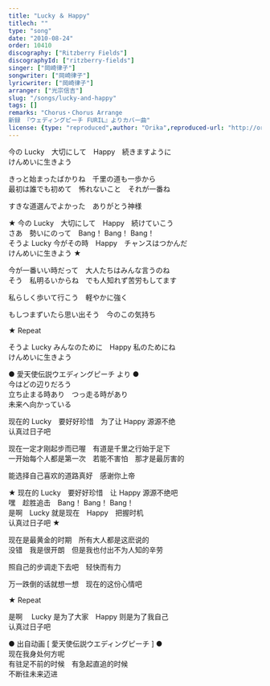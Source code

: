 ```yaml
---
title: "Lucky ＆ Happy"
titlech: ""
type: "song"
date: "2010-08-24"
order: 10410
discography: ["Ritzberry Fields"]
discographyId: ["ritzberry-fields"]
singer: ["岡崎律子"]
songwriter: ["岡崎律子"]
lyricwriter: ["岡崎律子"]
arranger: ["光宗信吉"]
slug: "/songs/lucky-and-happy"
tags: []
remarks: "Chorus・Chorus Arrange
新録 『ウェディングピーチ FURIL』よりカバー曲"
license: {type: "reproduced",author: "Orika",reproduced-url: "http://orikamushi.myweb.hinet.net/",reproduced-website: "織歌蟲網站"}
---
```


今の Lucky　大切にして　Happy　続きますように   
けんめいに生きよう   
  
きっと始まったばかりね　千里の道も一歩から   
最初は誰でも初めて　怖れないこと　それが一番ね   
  
すきな道選んでよかった　ありがとう神様   
  
★ 今の Lucky　大切にして　Happy　続けていこう   
さあ　勢いにのって　Bang！ Bang！ Bang！   
そうよ Lucky 今がその時　Happy　チャンスはつかんだ   
けんめいに生きよう ★   
  
今が一番いい時だって　大人たちはみんな言うのね   
そう　私明るいからね　でも人知れず苦労もしてます   
  
私らしく歩いて行こう　軽やかに強く   
  
もしつまずいたら思い出そう　今のこの気持ち   
  
★ Repeat   
  
そうよ Lucky みんなのために　Happy 私のためにね   
けんめいに生きよう  

  
  

  
● 愛天使伝説ウエディングピーチ より ●  
今はどの辺りだろう  
立ち止まる時あり　つっ走る時があり  
未来へ向かっている  

<!-- 翻译 -->

现在的 Lucky　要好好珍惜　为了让 Happy 源源不绝   
认真过日子吧   
  
现在一定才刚起步而已喔　有道是千里之行始于足下   
一开始每个人都是第一次　若能不害怕　那才是最厉害的   
  
能选择自己喜欢的道路真好　感谢你上帝   
  
★ 现在的 Lucky　要好好珍惜　让 Happy 源源不绝吧   
嘿　趁胜追击　Bang！ Bang！ Bang！   
是啊　Lucky 就是现在　Happy　把握时机   
认真过日子吧 ★   
  
现在是最黄金的时期　所有大人都是这麽说的   
没错　我是很开朗　但是我也付出不为人知的辛劳   
  
照自己的步调走下去吧　轻快而有力   
  
万一跌倒的话就想一想　现在的这份心情吧   
  
★ Repeat   
  
是啊　 Lucky 是为了大家　Happy 则是为了我自己   
认真过日子吧  

  
  

  
● 出自动画 [ 愛天使伝説ウエディングピーチ \] ●  
现在我身处何方呢  
有驻足不前的时候　有急起直追的时候  
不断往未来迈进
